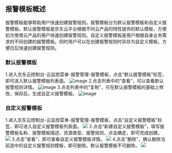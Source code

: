 ## 报警模板概述

报警模板能够帮助用户快速创建报警规则。报警模板分为默认报警模板和自定义报警模板。默认报警模板是京东云平台根据不同云产品的特性提供的默认模板，方便初次使用云产品的用户快速创建报警规则。自定义报警模板是用户根据自身业务需求的不同创建的报警模板。同时用户可以在创建报警规则时另存为自定义模板，方便日后快速创建报警规则。

### 默认报警模板

1.进入京东云控制台-云监控菜单-报警管理-报警模板，点击“默认报警模板”标签，即可进入默认报警模板列表面。
![image](https://raw.githubusercontent.com/jdcloudcom/cn/monitoring/image/Cloud-Monitor/Alarm-Management/rule-template1.png)
2.点击列表中的“查看”，可以查看默认报警规则详情。
![image](https://raw.githubusercontent.com/jdcloudcom/cn/monitoring/image/Cloud-Monitor/Alarm-Management/rule-template2.png)
3.点击列表中的“复制”，可在默认报警模板的基础上修改，保存后，生成自定义报警模板。
![image](https://raw.githubusercontent.com/jdcloudcom/cn/monitoring/image/Cloud-Monitor/Alarm-Management/rule-template3.png)

### 自定义报警模板

1.进入京东云控制台-云监控菜单-报警管理-报警模板，点击“自定义报警模板”标签，即可进入自定义报警模板列表面。
![](https://raw.githubusercontent.com/jdcloudcom/cn/monitoring/image/Cloud-Monitor/Alarm-Management/rule-template4.png)
2.点击“新建自定义报警模板”，填写报警模板名称、报警模板描述、资源类型、报警规则，点击确定，即可完成创建。
![](https://raw.githubusercontent.com/jdcloudcom/cn/monitoring/image/Cloud-Monitor/Alarm-Management/rule-template5.png)
3.点击“查看”，即可查看自定义报警模板详情。
![](https://raw.githubusercontent.com/jdcloudcom/cn/monitoring/image/Cloud-Monitor/Alarm-Management/rule-template6.png)
4.点击“删除”，确认删除当前选中的自定义报警规则模板，即可删除。默认报警模板不可删除。
![](https://raw.githubusercontent.com/jdcloudcom/cn/monitoring/image/Cloud-Monitor/Alarm-Management/rule-template7.png)

